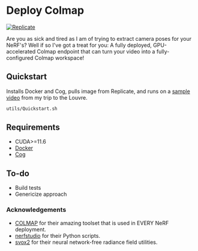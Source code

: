# Deploy Colmap

[![Replicate](https://replicate.com/jimothyjohn/colmap/badge)](https://replicate.com/jimothyjohn/colmap)

Are you as sick and tired as I am of trying to extract camera poses for your NeRF's? Well if so I've got a treat for you: A fully deployed, GPU-accelerated Colmap endpoint that can turn your video into a fully-configured Colmap workspace!

## Quickstart

Installs Docker and Cog, pulls image from Replicate, and runs on a [sample video](https://whatagan.s3.amazonaws.com/LionStatue.MOV) from my trip to the Louvre.

```bash
utils/Quickstart.sh
```

## Requirements

* CUDA>=11.6
* [Docker](https://www.docker.com)
* [Cog](https://github.com/replicate/cog#install)

## To-do

* Build tests
* Genericize approach

### Acknowledgements

- [COLMAP](https://github.com/colmap/colmap) for their amazing toolset that is used in EVERY NeRF deployment.
- [nerfstudio](https://github.com/nerfstudio-project/nerfstudio/blob/main/scripts) for their Python scripts.
- [svox2](https://github.com/sxyu/svox2) for their neural network-free radiance field utilities.
